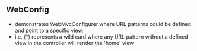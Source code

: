 ## WebConfig
- demonstrates WebMvcConfigurer where URL patterns could be defined and point to a specific view.
- i.e. (*) represents a wild card where any URL pattern without a defined view in the controller will render the 'home' view